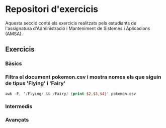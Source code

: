 # Repositori d'exercicis

Aquesta secció conté els exercicis realitzats pels estudiants de l'assignatura d'Administració i Manteniment de Sistemes i Aplicacions (AMSA).

## Exercicis

### Bàsics
### Filtra el document pokemon.csv i mostra nomes els que siguin de tipus 'Flying' i 'Fairy'
```awk
awk -F, '/Flying/ && /Fairy/ {print $2,$3,$4}' pokemon.csv
```
### Intermedis

### Avançats
